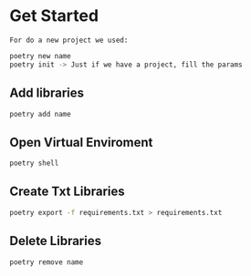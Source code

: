 # Get Started

	For do a new project we used:

```bash
poetry new name 
poetry init -> Just if we have a project, fill the params
```

## Add libraries

```bash
poetry add name
```

## Open Virtual Enviroment

```bash
poetry shell
```

## Create Txt Libraries

```bash
poetry export -f requirements.txt > requirements.txt
```

## Delete Libraries

```bash
poetry remove name
```